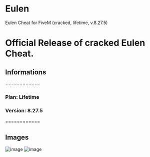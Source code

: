 # Eulen
Eulen Cheat for FiveM (cracked, lifetime, v.8.27.5)

# Official Release of cracked Eulen Cheat.
## Informations
============
### Plan:            Lifetime
### Version:       8.27.5
============

## Images

![image](https://github.com/idlethefuckinsabre/Eulen/assets/159539801/e2faa591-992b-4e76-95cf-faa29680e622)
![image](https://github.com/idlethefuckinsabre/Eulen/assets/159539801/20ebb6a2-3611-439c-9fe2-83b85aa4ca32)


